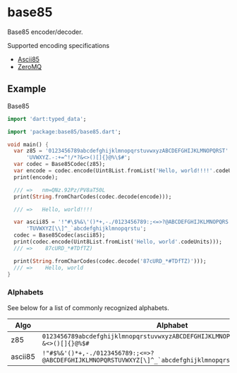 # base85
Base85 encoder/decoder.


Supported encoding specifications

* [Ascii85](http://en.wikipedia.org/wiki/Ascii85)
* [ZeroMQ](http://rfc.zeromq.org/spec:32)

## Example

Base85

``` dart
import 'dart:typed_data';

import 'package:base85/base85.dart';

void main() {
  var z85 = '0123456789abcdefghijklmnopqrstuvwxyzABCDEFGHIJKLMNOPQRST' //
      'UVWXYZ.-:+=^!/*?&<>()[]{}@%\$#';
  var codec = Base85Codec(z85);
  var encode = codec.encode(Uint8List.fromList('Hello, world!!!!'.codeUnits));
  print(encode);

  /// =>   nm=QNz.92Pz/PV8aT50L
  print(String.fromCharCodes(codec.decode(encode)));

  /// =>   Hello, world!!!!

  var ascii85 = '!"#\$%&\'()*+,-./0123456789:;<=>?@ABCDEFGHIJKLMNOPQRS' //
      'TUVWXYZ[\\]^_`abcdefghijklmnopqrstu';
  codec = Base85Codec(ascii85);
  print(codec.encode(Uint8List.fromList('Hello, world'.codeUnits)));
  /// =>    87cURD_*#TDfTZ)

  print(String.fromCharCodes(codec.decode('87cURD_*#TDfTZ)')));
  /// =>    Hello, world
}

```

### Alphabets

See below for a list of commonly recognized alphabets.

Algo | Alphabet
------------- | -------------
z85 | ```0123456789abcdefghijklmnopqrstuvwxyzABCDEFGHIJKLMNOPQRSTUVWXYZ.-:+=^!/*?&<>()[]{}@%$#```
ascii85 | ```!"#$%&'()*+,-./0123456789:;<=>?@ABCDEFGHIJKLMNOPQRSTUVWXYZ[\]^_`abcdefghijklmnopqrstu```


